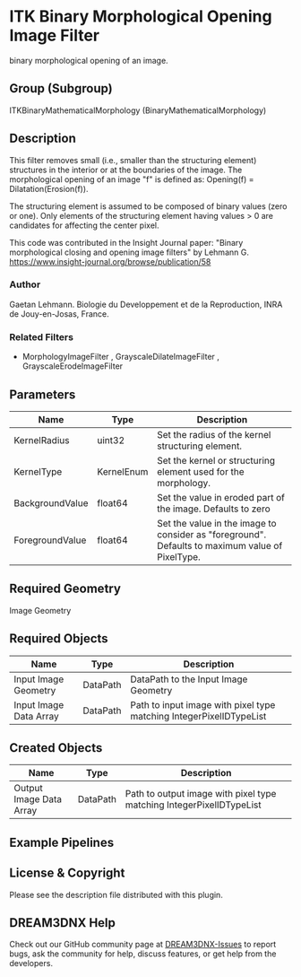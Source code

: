 # ITK Binary Morphological Opening Image Filter

binary morphological opening of an image.

## Group (Subgroup)

ITKBinaryMathematicalMorphology (BinaryMathematicalMorphology)

## Description

This filter removes small (i.e., smaller than the structuring element) structures in the interior or at the boundaries of the image. The morphological opening of an image "f" is defined as: Opening(f) = Dilatation(Erosion(f)).

The structuring element is assumed to be composed of binary values (zero or one). Only elements of the structuring element having values > 0 are candidates for affecting the center pixel.

This code was contributed in the Insight Journal paper: "Binary morphological closing and opening image filters" by Lehmann G. <https://www.insight-journal.org/browse/publication/58>

### Author

 Gaetan Lehmann. Biologie du Developpement et de la Reproduction, INRA de Jouy-en-Josas, France.

### Related Filters

- MorphologyImageFilter , GrayscaleDilateImageFilter , GrayscaleErodeImageFilter

## Parameters

| Name | Type | Description |
|------------|------| --------------------------------- |
| KernelRadius | uint32 | Set the radius of the kernel structuring element. |
| KernelType | KernelEnum | Set the kernel or structuring element used for the morphology. |
| BackgroundValue | float64 | Set the value in eroded part of the image. Defaults to zero |
| ForegroundValue | float64 | Set the value in the image to consider as "foreground". Defaults to maximum value of PixelType. |

## Required Geometry

Image Geometry

## Required Objects

| Name |Type | Description |
|-----|------|-------------|
| Input Image Geometry | DataPath | DataPath to the Input Image Geometry |
| Input Image Data Array | DataPath | Path to input image with pixel type matching IntegerPixelIDTypeList |

## Created Objects

| Name |Type | Description |
|-----|------|-------------|
| Output Image Data Array | DataPath | Path to output image with pixel type matching IntegerPixelIDTypeList |

## Example Pipelines

## License & Copyright

Please see the description file distributed with this plugin.

## DREAM3DNX Help

Check out our GitHub community page at [DREAM3DNX-Issues](https://github.com/BlueQuartzSoftware/DREAM3DNX-Issues) to report bugs, ask the community for help, discuss features, or get help from the developers.
